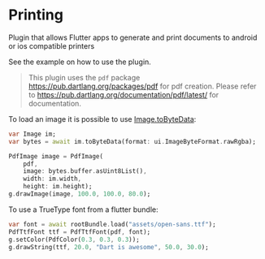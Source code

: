 # Printing

Plugin that allows Flutter apps to generate and print
documents to android or ios compatible printers

See the example on how to use the plugin.

> This plugin uses the `pdf` package <https://pub.dartlang.org/packages/pdf>
> for pdf creation. Please refer to <https://pub.dartlang.org/documentation/pdf/latest/>
> for documentation.

To load an image it is possible to use
[Image.toByteData](https://docs.flutter.io/flutter/dart-ui/Image/toByteData.html):

```dart
var Image im;
var bytes = await im.toByteData(format: ui.ImageByteFormat.rawRgba);

PdfImage image = PdfImage(
    pdf,
    image: bytes.buffer.asUint8List(), 
    width: im.width, 
    height: im.height);
g.drawImage(image, 100.0, 100.0, 80.0);
```

To use a TrueType font from a flutter bundle:

```dart
var font = await rootBundle.load("assets/open-sans.ttf");
PdfTtfFont ttf = PdfTtfFont(pdf, font);
g.setColor(PdfColor(0.3, 0.3, 0.3));
g.drawString(ttf, 20.0, "Dart is awesome", 50.0, 30.0);
```
